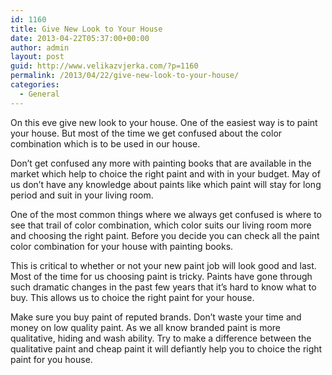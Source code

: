 ```yaml
---
id: 1160
title: Give New Look to Your House
date: 2013-04-22T05:37:00+00:00
author: admin
layout: post
guid: http://www.velikazvjerka.com/?p=1160
permalink: /2013/04/22/give-new-look-to-your-house/
categories:
  - General
---
```

On this eve give new look to your house. One of the easiest way is to paint your house. But most of the time we get confused about the color combination which is to be used in our house.

Don’t get confused any more with painting books that are available in the market which help to choice the right paint and with in your budget. May of us don’t have any knowledge about paints like which paint will stay for long period and suit in your living room.

One of the most common things where we always get confused is where to see that trail of color combination, which color suits our living room more and choosing the right paint. Before you decide you can check all the paint color combination for your house with painting books.

This is critical to whether or not your new paint job will look good and last. Most of the time for us choosing paint is tricky. Paints have gone through such dramatic changes in the past few years that it&#8217;s hard to know what to buy. This allows us to choice the right paint for your house.

Make sure you buy paint of reputed brands. Don’t waste your time and money on low quality paint. As we all know branded paint is more qualitative, hiding and wash ability. Try to make a difference between the qualitative paint and cheap paint it will defiantly help you to choice the right paint for you house.